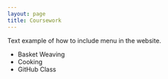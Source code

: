 ```yaml
---
layout: page
title: Coursework
---
```


Text example of how to include menu in the website.

+ Basket Weaving
+ Cooking
+ GitHub Class
